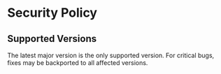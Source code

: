 # Security Policy

## Supported Versions

The latest major version is the only supported version. For critical bugs, fixes may be backported to all affected
versions.
